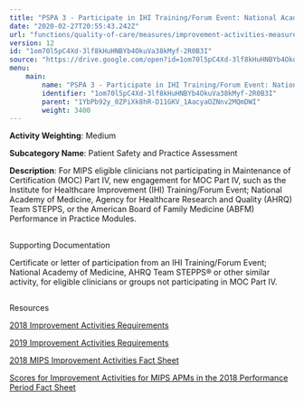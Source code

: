 ```yaml
---
title: "PSPA 3 - Participate in IHI Training/Forum Event: National Academy of Medicine, AHRQ Team STEPPS or Other Similar Activity"
date: "2020-02-27T20:55:43.242Z"
url: "functions/quality-of-care/measures/improvement-activities-measures/2018-improvement-activities/pspa-3-participate-in-ihi-training-forum-event-national-academy-of-medicine-ahrq-team-stepps-or-other-similar-activity.html"
version: 12
id: "1om70l5pC4Xd-3lf8kHuHNBYb4OkuVa38kMyf-2R0B3I"
source: "https://drive.google.com/open?id=1om70l5pC4Xd-3lf8kHuHNBYb4OkuVa38kMyf-2R0B3I"
menu:
    main:
        name: "PSPA 3 - Participate in IHI Training/Forum Event: National Academy of Medicine, AHRQ Team STEPPS or Other Similar Activity"
        identifier: "1om70l5pC4Xd-3lf8kHuHNBYb4OkuVa38kMyf-2R0B3I"
        parent: "1YbPb92y_0ZPiXk8hR-D11GKV_1AacyaOZNnv2MQmDWI"
        weight: 3400
---
```









**Activity Weighting**: Medium

**Subcategory Name**: Patient Safety and Practice Assessment

**Description**: For MIPS eligible clinicians not participating in Maintenance of Certification (MOC) Part IV, new engagement for MOC Part IV, such as the Institute for Healthcare Improvement (IHI) Training/Forum Event; National Academy of Medicine, Agency for Healthcare Research and Quality (AHRQ) Team STEPPS, or the American Board of Family Medicine (ABFM) Performance in Practice Modules.







## 

Supporting Documentation

Certificate or letter of participation from an IHI Training/Forum Event; National Academy of Medicine, AHRQ Team STEPPS® or other similar activity, for eligible clinicians or groups not participating in MOC Part IV.







## 

Resources

[2018 Improvement Activities Requirements](https://qpp.cms.gov/mips/improvement-activities?py=2018)

[2019 Improvement Activities Requirements](https://qpp.cms.gov/mips/improvement-activities?py=2019)

[2018 MIPS Improvement Activities Fact Sheet](https://qpp.cms.gov/resource/2018%20MIPS%20Improvement%20Activities%20Fact%20Sheet)

[Scores for Improvement Activities for MIPS APMs in the 2018 Performance Period Fact Sheet](https://qpp.cms.gov/resource/2018%20MIPS%20APMs%20improvement%20Activities%20scores%20fact%20sheet)

